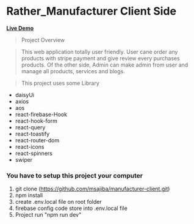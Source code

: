 # Rather_Manufacturer Client Side

**[Live Demo](https://manufacturer-4caa6.web.app)**

>Project Overview

> This web application totally user friendly. User cane order any products with stripe payment and give review every purchases products. Of the other side, Admin can make admin from user and manage all products, services and blogs.

> This project uses some Library 
- daisyUi
- axios
- aos
- react-firebase-Hook
- react-hook-form
- react-query
- react-toastify
- react-router-dom
- react-icons
- react-spinners
- swiper


### You have to setup this project your computer

1. git clone (https://github.com/msajiba/manufacturer-client.git)
2. npm install
3. create .env.local file on root folder 
4. firebase config code store into .env.local file
5. Project run "npm run dev"
